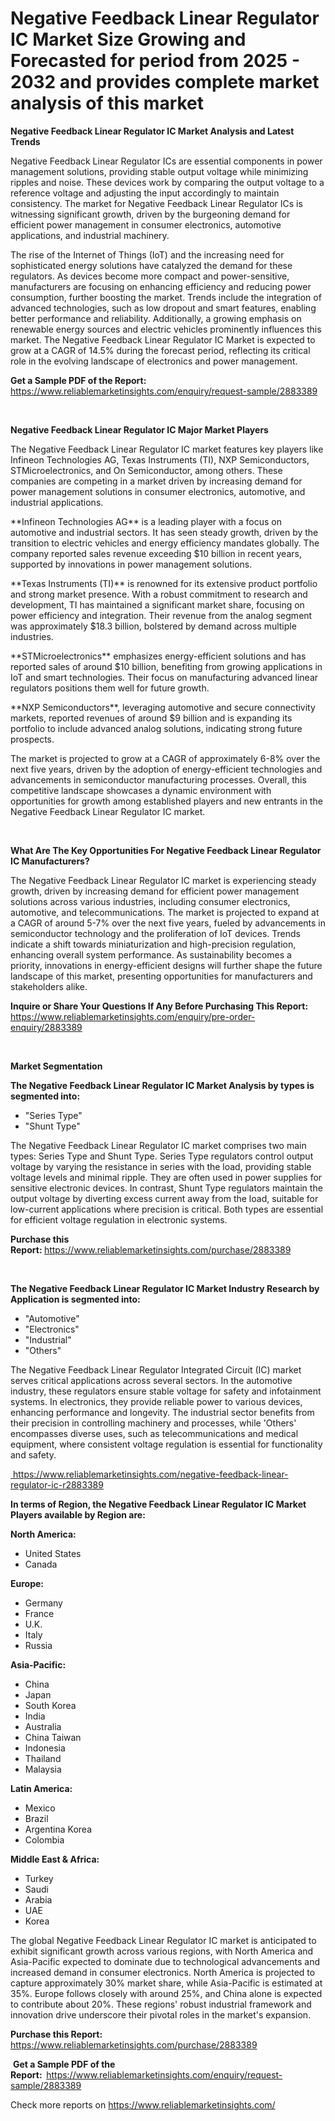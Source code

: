 <p><h1>Negative Feedback Linear Regulator IC Market Size Growing and Forecasted for period from 2025 - 2032 and provides complete market analysis of this market</h1></p><p><strong>Negative Feedback Linear Regulator IC Market Analysis and Latest Trends</strong></p>
<p><p>Negative Feedback Linear Regulator ICs are essential components in power management solutions, providing stable output voltage while minimizing ripples and noise. These devices work by comparing the output voltage to a reference voltage and adjusting the input accordingly to maintain consistency. The market for Negative Feedback Linear Regulator ICs is witnessing significant growth, driven by the burgeoning demand for efficient power management in consumer electronics, automotive applications, and industrial machinery.</p><p>The rise of the Internet of Things (IoT) and the increasing need for sophisticated energy solutions have catalyzed the demand for these regulators. As devices become more compact and power-sensitive, manufacturers are focusing on enhancing efficiency and reducing power consumption, further boosting the market. Trends include the integration of advanced technologies, such as low dropout and smart features, enabling better performance and reliability. Additionally, a growing emphasis on renewable energy sources and electric vehicles prominently influences this market. The Negative Feedback Linear Regulator IC Market is expected to grow at a CAGR of 14.5% during the forecast period, reflecting its critical role in the evolving landscape of electronics and power management.</p></p>
<p><strong>Get a Sample PDF of the Report:&nbsp;</strong> <a href="https://www.reliablemarketinsights.com/enquiry/request-sample/2883389?utm_campaign=3295&utm_medium=2&utm_source=Github&utm_content=ia&utm_term=13032025&utm_id=negative-feedback-linear-regulator-ic">https://www.reliablemarketinsights.com/enquiry/request-sample/2883389</a></p>
<p>&nbsp;</p>
<p><strong>Negative Feedback Linear Regulator IC Major Market Players</strong></p>
<p><p>The Negative Feedback Linear Regulator IC market features key players like Infineon Technologies AG, Texas Instruments (TI), NXP Semiconductors, STMicroelectronics, and On Semiconductor, among others. These companies are competing in a market driven by increasing demand for power management solutions in consumer electronics, automotive, and industrial applications.</p><p>**Infineon Technologies AG** is a leading player with a focus on automotive and industrial sectors. It has seen steady growth, driven by the transition to electric vehicles and energy efficiency mandates globally. The company reported sales revenue exceeding $10 billion in recent years, supported by innovations in power management solutions.</p><p>**Texas Instruments (TI)** is renowned for its extensive product portfolio and strong market presence. With a robust commitment to research and development, TI has maintained a significant market share, focusing on power efficiency and integration. Their revenue from the analog segment was approximately $18.3 billion, bolstered by demand across multiple industries.</p><p>**STMicroelectronics** emphasizes energy-efficient solutions and has reported sales of around $10 billion, benefiting from growing applications in IoT and smart technologies. Their focus on manufacturing advanced linear regulators positions them well for future growth.</p><p>**NXP Semiconductors**, leveraging automotive and secure connectivity markets, reported revenues of around $9 billion and is expanding its portfolio to include advanced analog solutions, indicating strong future prospects.</p><p>The market is projected to grow at a CAGR of approximately 6-8% over the next five years, driven by the adoption of energy-efficient technologies and advancements in semiconductor manufacturing processes. Overall, this competitive landscape showcases a dynamic environment with opportunities for growth among established players and new entrants in the Negative Feedback Linear Regulator IC market.</p></p>
<p>&nbsp;</p>
<p><strong>What Are The Key Opportunities For Negative Feedback Linear Regulator IC Manufacturers?</strong></p>
<p><p>The Negative Feedback Linear Regulator IC market is experiencing steady growth, driven by increasing demand for efficient power management solutions across various industries, including consumer electronics, automotive, and telecommunications. The market is projected to expand at a CAGR of around 5-7% over the next five years, fueled by advancements in semiconductor technology and the proliferation of IoT devices. Trends indicate a shift towards miniaturization and high-precision regulation, enhancing overall system performance. As sustainability becomes a priority, innovations in energy-efficient designs will further shape the future landscape of this market, presenting opportunities for manufacturers and stakeholders alike.</p></p>
<p><strong>Inquire or Share Your Questions If Any Before Purchasing This Report:</strong> <a href="https://www.reliablemarketinsights.com/enquiry/pre-order-enquiry/2883389?utm_campaign=3295&utm_medium=2&utm_source=Github&utm_content=ia&utm_term=13032025&utm_id=negative-feedback-linear-regulator-ic">https://www.reliablemarketinsights.com/enquiry/pre-order-enquiry/2883389</a></p>
<p>&nbsp;</p>
<p><strong>Market Segmentation</strong></p>
<p><strong>The Negative Feedback Linear Regulator IC Market Analysis by types is segmented into:</strong></p>
<p><ul><li>"Series Type"</li><li>"Shunt Type"</li></ul></p>
<p><p>The Negative Feedback Linear Regulator IC market comprises two main types: Series Type and Shunt Type. Series Type regulators control output voltage by varying the resistance in series with the load, providing stable voltage levels and minimal ripple. They are often used in power supplies for sensitive electronic devices. In contrast, Shunt Type regulators maintain the output voltage by diverting excess current away from the load, suitable for low-current applications where precision is critical. Both types are essential for efficient voltage regulation in electronic systems.</p></p>
<p><strong>Purchase this Report:&nbsp;</strong><a href="https://www.reliablemarketinsights.com/purchase/2883389?utm_campaign=3295&utm_medium=2&utm_source=Github&utm_content=ia&utm_term=13032025&utm_id=negative-feedback-linear-regulator-ic">https://www.reliablemarketinsights.com/purchase/2883389</a></p>
<p>&nbsp;</p>
<p><strong>The Negative Feedback Linear Regulator IC Market Industry Research by Application is segmented into:</strong></p>
<p><ul><li>"Automotive"</li><li>"Electronics"</li><li>"Industrial"</li><li>"Others"</li></ul></p>
<p><p>The Negative Feedback Linear Regulator Integrated Circuit (IC) market serves critical applications across several sectors. In the automotive industry, these regulators ensure stable voltage for safety and infotainment systems. In electronics, they provide reliable power to various devices, enhancing performance and longevity. The industrial sector benefits from their precision in controlling machinery and processes, while 'Others' encompasses diverse uses, such as telecommunications and medical equipment, where consistent voltage regulation is essential for functionality and safety.</p></p>
<p><a href="https://www.reliablemarketinsights.com/negative-feedback-linear-regulator-ic-r2883389?utm_campaign=3295&utm_medium=2&utm_source=Github&utm_content=ia&utm_term=13032025&utm_id=negative-feedback-linear-regulator-ic">&nbsp;https://www.reliablemarketinsights.com/negative-feedback-linear-regulator-ic-r2883389</a></p>
<p><strong>In terms of Region, the Negative Feedback Linear Regulator IC Market Players available by Region are:</strong></p>
<p>
    <p> <strong> North America: </strong>
        <ul>
            <li>United States</li>
            <li>Canada</li>
        </ul>
        </p> 
    <p> <strong> Europe: </strong>
        <ul>
            <li>Germany</li>
            <li>France</li>
            <li>U.K.</li>
            <li>Italy</li>
            <li>Russia</li>
        </ul>
        </p> 
    <p> <strong> Asia-Pacific: </strong>
        <ul>
            <li>China</li>
            <li>Japan</li>
            <li>South Korea</li>
            <li>India</li>
            <li>Australia</li>
            <li>China Taiwan</li>
            <li>Indonesia</li>
            <li>Thailand</li>
            <li>Malaysia</li>
        </ul>
        </p> 
    <p> <strong> Latin America: </strong>
        <ul>
            <li>Mexico</li>
            <li>Brazil</li>
            <li>Argentina Korea</li>
            <li>Colombia</li>
        </ul>
        </p> 
    <p> <strong> Middle East & Africa: </strong>
        <ul>
            <li>Turkey</li>
            <li>Saudi</li>
            <li>Arabia</li>
            <li>UAE</li>
            <li>Korea</li>
        </ul>
    </p>
    </p>
<p><p>The global Negative Feedback Linear Regulator IC market is anticipated to exhibit significant growth across various regions, with North America and Asia-Pacific expected to dominate due to technological advancements and increased demand in consumer electronics. North America is projected to capture approximately 30% market share, while Asia-Pacific is estimated at 35%. Europe follows closely with around 25%, and China alone is expected to contribute about 20%. These regions' robust industrial framework and innovation drive underscore their pivotal roles in the market's expansion.</p></p>
<p><strong>Purchase this Report: </strong><a href="https://www.reliablemarketinsights.com/purchase/2883389?utm_campaign=3295&utm_medium=2&utm_source=Github&utm_content=ia&utm_term=13032025&utm_id=negative-feedback-linear-regulator-ic">https://www.reliablemarketinsights.com/purchase/2883389</a></p>
<p>&nbsp;<strong>Get a Sample PDF of the Report:&nbsp;&nbsp;</strong><a href="https://www.reliablemarketinsights.com/enquiry/request-sample/2883389?utm_campaign=3295&utm_medium=2&utm_source=Github&utm_content=ia&utm_term=13032025&utm_id=negative-feedback-linear-regulator-ic">https://www.reliablemarketinsights.com/enquiry/request-sample/2883389</a></p>
<p><strong></strong></p>
<p>Check more reports on <a href="https://www.reliablemarketinsights.com/?utm_campaign=3295&utm_medium=2&utm_source=Github&utm_content=ia&utm_term=13032025&utm_id=negative-feedback-linear-regulator-ic">https://www.reliablemarketinsights.com/</a></p>